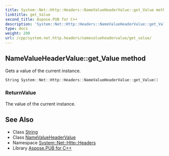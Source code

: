 ```yaml
---
title: System::Net::Http::Headers::NameValueHeaderValue::get_Value method
linktitle: get_Value
second_title: Aspose.PUB for C++
description: 'System::Net::Http::Headers::NameValueHeaderValue::get_Value method. Gets a value of the current instance in C++.'
type: docs
weight: 200
url: /cpp/system.net.http.headers/namevalueheadervalue/get_value/
---
```

## NameValueHeaderValue::get_Value method


Gets a value of the current instance.

```cpp
String System::Net::Http::Headers::NameValueHeaderValue::get_Value()
```


### ReturnValue

The value of the current instance.

## See Also

* Class [String](../../../system/string/)
* Class [NameValueHeaderValue](../)
* Namespace [System::Net::Http::Headers](../../)
* Library [Aspose.PUB for C++](../../../)
